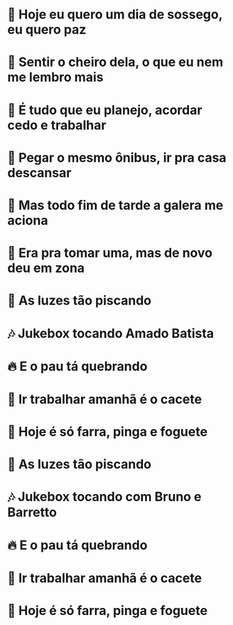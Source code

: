 # 🚀 Hoje eu quero um dia de sossego, eu quero paz
# 🌸 Sentir o cheiro dela, o que eu nem me lembro mais
# 📅 É tudo que eu planejo, acordar cedo e trabalhar
# 🚌 Pegar o mesmo ônibus, ir pra casa descansar
# 🍻 Mas todo fim de tarde a galera me aciona
# 🎉 Era pra tomar uma, mas de novo deu em zona

# 🌟 As luzes tão piscando
# 🎶 Jukebox tocando Amado Batista
# 🔥 E o pau tá quebrando
# 💼 Ir trabalhar amanhã é o cacete
# 🎉 Hoje é só farra, pinga e foguete

# 🌟 As luzes tão piscando
# 🎶 Jukebox tocando com Bruno e Barretto
# 🔥 E o pau tá quebrando
# 💼 Ir trabalhar amanhã é o cacete
# 🎉 Hoje é só farra, pinga e foguete
